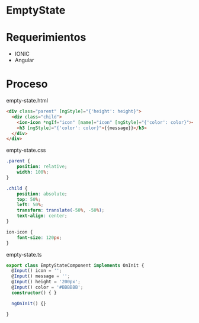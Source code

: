 # EmptyState

# Requerimientos
- IONIC
- Angular

# Proceso

empty-state.html

``` html
<div class="parent" [ngStyle]="{'height': height}">
  <div class="child">
    <ion-icon *ngIf="icon" [name]="icon" [ngStyle]="{'color': color}"></ion-icon>
    <h3 [ngStyle]="{'color': color}">{{message}}</h3>
  </div>
</div>
```

empty-state.css

```css
.parent {
    position: relative;
    width: 100%;
}

.child {
    position: absolute;
    top: 50%;
    left: 50%;
    transform: translate(-50%, -50%);
    text-align: center;
}

ion-icon {
    font-size: 120px;
}
```

empty-state.ts

```typescript
export class EmptyStateComponent implements OnInit {
  @Input() icon = '';
  @Input() message = '';
  @Input() height = '200px';
  @Input() color = '#BBBBBB';
  constructor() { }

  ngOnInit() {}

}
``` 